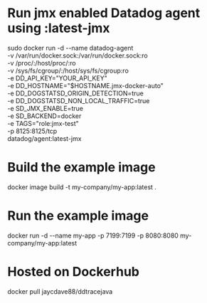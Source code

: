 # Run jmx enabled Datadog agent using :latest-jmx

sudo docker run -d --name datadog-agent \
  -v /var/run/docker.sock:/var/run/docker.sock:ro \
  -v /proc/:/host/proc/:ro \
  -v /sys/fs/cgroup/:/host/sys/fs/cgroup:ro \
  -e DD_API_KEY="YOUR_API_KEY" \
  -e DD_HOSTNAME="$HOSTNAME.jmx-docker-auto" \
  -e DD_DOGSTATSD_ORIGIN_DETECTION=true \
  -e DD_DOGSTATSD_NON_LOCAL_TRAFFIC=true \
  -e SD_JMX_ENABLE=true \
  -e SD_BACKEND=docker \
  -e TAGS="role:jmx-test" \
  -p 8125:8125/tcp \
  datadog/agent:latest-jmx

# Build the example image
docker image build -t my-company/my-app:latest .

# Run the example image
docker run -d --name my-app -p 7199:7199 -p 8080:8080 my-company/my-app:latest

# Hosted on Dockerhub
docker pull jaycdave88/ddtracejava
